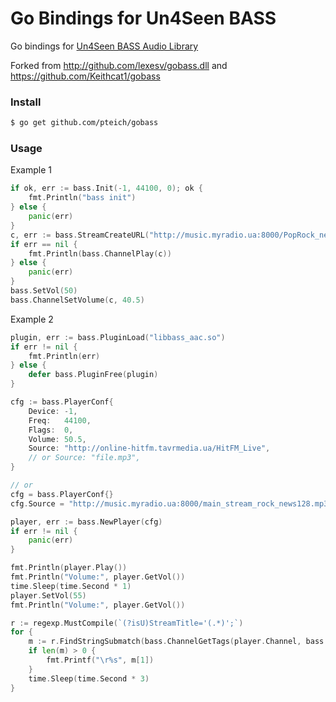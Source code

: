 # Go Bindings for Un4Seen BASS
Go bindings for [Un4Seen BASS Audio Library](http://www.un4seen.com/)

Forked from http://github.com/lexesv/gobass.dll and https://github.com/Keithcat1/gobass

### Install
```sh
$ go get github.com/pteich/gobass
```

### Usage

Example 1
```go
if ok, err := bass.Init(-1, 44100, 0); ok {
	fmt.Println("bass init")
} else {
	panic(err)
}
c, err := bass.StreamCreateURL("http://music.myradio.ua:8000/PopRock_news128.mp3")
if err == nil {
	fmt.Println(bass.ChannelPlay(c))
} else {
	panic(err)
}
bass.SetVol(50)
bass.ChannelSetVolume(c, 40.5)
```

Example 2
```go
plugin, err := bass.PluginLoad("libbass_aac.so")
if err != nil {
	fmt.Println(err)
} else {
	defer bass.PluginFree(plugin)
}

cfg := bass.PlayerConf{
	Device: -1,
	Freq:   44100,
	Flags:  0,
	Volume: 50.5,
	Source: "http://online-hitfm.tavrmedia.ua/HitFM_Live", 
	// or Source: "file.mp3",
}

// or
cfg = bass.PlayerConf{}
cfg.Source = "http://music.myradio.ua:8000/main_stream_rock_news128.mp3"

player, err := bass.NewPlayer(cfg)
if err != nil {
	panic(err)
} 

fmt.Println(player.Play())
fmt.Println("Volume:", player.GetVol())
time.Sleep(time.Second * 1)
player.SetVol(55)
fmt.Println("Volume:", player.GetVol())

r := regexp.MustCompile(`(?isU)StreamTitle='(.*)';`)
for {
	m := r.FindStringSubmatch(bass.ChannelGetTags(player.Channel, bass.BASS_TAG_META))
	if len(m) > 0 {
		fmt.Printf("\r%s", m[1])
	}
	time.Sleep(time.Second * 3)
}
```